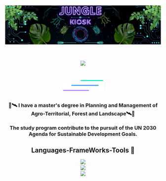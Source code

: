 <div align="center">
  
![alt text](https://github.com/JungleKiosk/JungleKiosk/blob/main/banner_jk.png)
</div>
<!-- <img aling="right" src="https://visitor-badge.laobi.icu/badge?page_id=JungleKiosk.JunglrKiosk" /> -->
<h1 align="center">
  <img src="https://readme-typing-svg.herokuapp.com/?font=Rigtheus&size=35&center=true&vCenter=true&width=500&height=70&duration=4000&lines=_+Hello!;_+I'm+Fra!;_+Welcome"/>
<h1/>
<div align="center">
  
![alt text](https://github.com/JungleKiosk/JungleKiosk/blob/main/line.png)
</div>

<h3 align="center">🌳🛰️ I have a master's degree in Planning and Management of Agro-Territorial, Forest and Landscape🛰️🌳 <br/><br/>
The study program contribute to the pursuit of the
UN 2030 Agenda for Sustainable Development Goals.</h3>

<h2 align="center">Languages-FrameWorks-Tools 💾 </h2>
<div align="center">
  <a href="https://skillicons.dev">
    <img src="https://skillicons.dev/icons?i=vscode,github"><br/>
    <img src="https://skillicons.dev/icons?i=html,css,javascript,python,r"> <br/>
    <img src="https://skillicons.dev/icons?i=vuejs,vite,sass,bootstrap">
  <a/>
</div>




